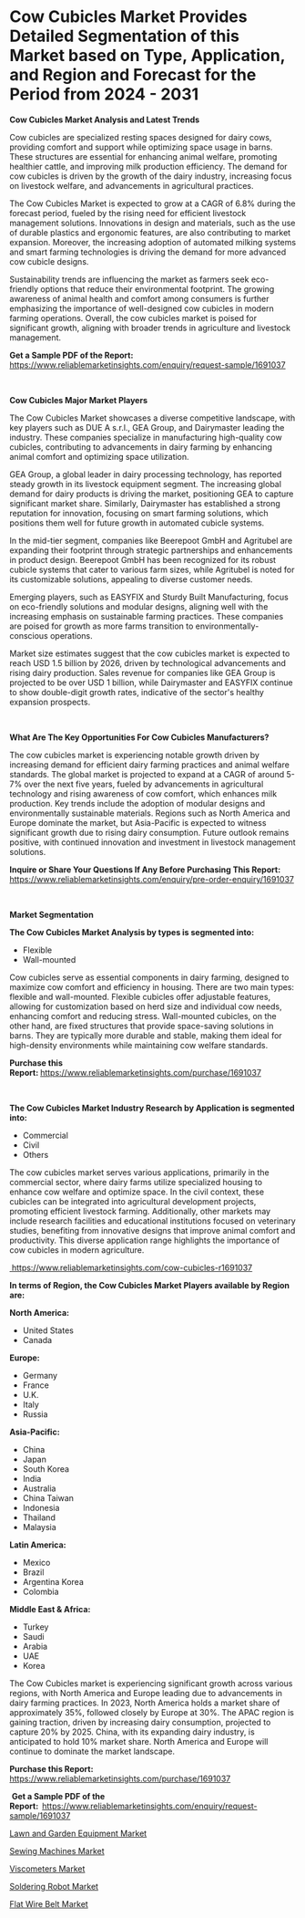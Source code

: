 <p><h1>Cow Cubicles Market Provides Detailed Segmentation of this Market based on Type, Application, and Region and Forecast for the Period from 2024 - 2031</h1></p><p><strong>Cow Cubicles Market Analysis and Latest Trends</strong></p>
<p><p>Cow cubicles are specialized resting spaces designed for dairy cows, providing comfort and support while optimizing space usage in barns. These structures are essential for enhancing animal welfare, promoting healthier cattle, and improving milk production efficiency. The demand for cow cubicles is driven by the growth of the dairy industry, increasing focus on livestock welfare, and advancements in agricultural practices.</p><p>The Cow Cubicles Market is expected to grow at a CAGR of 6.8% during the forecast period, fueled by the rising need for efficient livestock management solutions. Innovations in design and materials, such as the use of durable plastics and ergonomic features, are also contributing to market expansion. Moreover, the increasing adoption of automated milking systems and smart farming technologies is driving the demand for more advanced cow cubicle designs.</p><p>Sustainability trends are influencing the market as farmers seek eco-friendly options that reduce their environmental footprint. The growing awareness of animal health and comfort among consumers is further emphasizing the importance of well-designed cow cubicles in modern farming operations. Overall, the cow cubicles market is poised for significant growth, aligning with broader trends in agriculture and livestock management.</p></p>
<p><strong>Get a Sample PDF of the Report:&nbsp;</strong> <a href="https://www.reliablemarketinsights.com/enquiry/request-sample/1691037?utm_campaign=1622&utm_medium=2&utm_source=Github&utm_content=ia&utm_term=19102024&utm_id=cow-cubicles">https://www.reliablemarketinsights.com/enquiry/request-sample/1691037</a></p>
<p>&nbsp;</p>
<p><strong>Cow Cubicles Major Market Players</strong></p>
<p><p>The Cow Cubicles Market showcases a diverse competitive landscape, with key players such as DUE A s.r.l., GEA Group, and Dairymaster leading the industry. These companies specialize in manufacturing high-quality cow cubicles, contributing to advancements in dairy farming by enhancing animal comfort and optimizing space utilization. </p><p>GEA Group, a global leader in dairy processing technology, has reported steady growth in its livestock equipment segment. The increasing global demand for dairy products is driving the market, positioning GEA to capture significant market share. Similarly, Dairymaster has established a strong reputation for innovation, focusing on smart farming solutions, which positions them well for future growth in automated cubicle systems.</p><p>In the mid-tier segment, companies like Beerepoot GmbH and Agritubel are expanding their footprint through strategic partnerships and enhancements in product design. Beerepoot GmbH has been recognized for its robust cubicle systems that cater to various farm sizes, while Agritubel is noted for its customizable solutions, appealing to diverse customer needs.</p><p>Emerging players, such as EASYFIX and Sturdy Built Manufacturing, focus on eco-friendly solutions and modular designs, aligning well with the increasing emphasis on sustainable farming practices. These companies are poised for growth as more farms transition to environmentally-conscious operations.</p><p>Market size estimates suggest that the cow cubicles market is expected to reach USD 1.5 billion by 2026, driven by technological advancements and rising dairy production. Sales revenue for companies like GEA Group is projected to be over USD 1 billion, while Dairymaster and EASYFIX continue to show double-digit growth rates, indicative of the sector's healthy expansion prospects.</p></p>
<p>&nbsp;</p>
<p><strong>What Are The Key Opportunities For Cow Cubicles Manufacturers?</strong></p>
<p><p>The cow cubicles market is experiencing notable growth driven by increasing demand for efficient dairy farming practices and animal welfare standards. The global market is projected to expand at a CAGR of around 5-7% over the next five years, fueled by advancements in agricultural technology and rising awareness of cow comfort, which enhances milk production. Key trends include the adoption of modular designs and environmentally sustainable materials. Regions such as North America and Europe dominate the market, but Asia-Pacific is expected to witness significant growth due to rising dairy consumption. Future outlook remains positive, with continued innovation and investment in livestock management solutions.</p></p>
<p><strong>Inquire or Share Your Questions If Any Before Purchasing This Report:</strong> <a href="https://www.reliablemarketinsights.com/enquiry/pre-order-enquiry/1691037?utm_campaign=1622&utm_medium=2&utm_source=Github&utm_content=ia&utm_term=19102024&utm_id=cow-cubicles">https://www.reliablemarketinsights.com/enquiry/pre-order-enquiry/1691037</a></p>
<p>&nbsp;</p>
<p><strong>Market Segmentation</strong></p>
<p><strong>The Cow Cubicles Market Analysis by types is segmented into:</strong></p>
<p><ul><li>Flexible</li><li>Wall-mounted</li></ul></p>
<p><p>Cow cubicles serve as essential components in dairy farming, designed to maximize cow comfort and efficiency in housing. There are two main types: flexible and wall-mounted. Flexible cubicles offer adjustable features, allowing for customization based on herd size and individual cow needs, enhancing comfort and reducing stress. Wall-mounted cubicles, on the other hand, are fixed structures that provide space-saving solutions in barns. They are typically more durable and stable, making them ideal for high-density environments while maintaining cow welfare standards.</p></p>
<p><strong>Purchase this Report:&nbsp;</strong><a href="https://www.reliablemarketinsights.com/purchase/1691037?utm_campaign=1622&utm_medium=2&utm_source=Github&utm_content=ia&utm_term=19102024&utm_id=cow-cubicles">https://www.reliablemarketinsights.com/purchase/1691037</a></p>
<p>&nbsp;</p>
<p><strong>The Cow Cubicles Market Industry Research by Application is segmented into:</strong></p>
<p><ul><li>Commercial</li><li>Civil</li><li>Others</li></ul></p>
<p><p>The cow cubicles market serves various applications, primarily in the commercial sector, where dairy farms utilize specialized housing to enhance cow welfare and optimize space. In the civil context, these cubicles can be integrated into agricultural development projects, promoting efficient livestock farming. Additionally, other markets may include research facilities and educational institutions focused on veterinary studies, benefiting from innovative designs that improve animal comfort and productivity. This diverse application range highlights the importance of cow cubicles in modern agriculture.</p></p>
<p><a href="https://www.reliablemarketinsights.com/cow-cubicles-r1691037?utm_campaign=1622&utm_medium=2&utm_source=Github&utm_content=ia&utm_term=19102024&utm_id=cow-cubicles">&nbsp;https://www.reliablemarketinsights.com/cow-cubicles-r1691037</a></p>
<p><strong>In terms of Region, the Cow Cubicles Market Players available by Region are:</strong></p>
<p>
    <p> <strong> North America: </strong>
        <ul>
            <li>United States</li>
            <li>Canada</li>
        </ul>
        </p> 
    <p> <strong> Europe: </strong>
        <ul>
            <li>Germany</li>
            <li>France</li>
            <li>U.K.</li>
            <li>Italy</li>
            <li>Russia</li>
        </ul>
        </p> 
    <p> <strong> Asia-Pacific: </strong>
        <ul>
            <li>China</li>
            <li>Japan</li>
            <li>South Korea</li>
            <li>India</li>
            <li>Australia</li>
            <li>China Taiwan</li>
            <li>Indonesia</li>
            <li>Thailand</li>
            <li>Malaysia</li>
        </ul>
        </p> 
    <p> <strong> Latin America: </strong>
        <ul>
            <li>Mexico</li>
            <li>Brazil</li>
            <li>Argentina Korea</li>
            <li>Colombia</li>
        </ul>
        </p> 
    <p> <strong> Middle East & Africa: </strong>
        <ul>
            <li>Turkey</li>
            <li>Saudi</li>
            <li>Arabia</li>
            <li>UAE</li>
            <li>Korea</li>
        </ul>
    </p>
    </p>
<p><p>The Cow Cubicles market is experiencing significant growth across various regions, with North America and Europe leading due to advancements in dairy farming practices. In 2023, North America holds a market share of approximately 35%, followed closely by Europe at 30%. The APAC region is gaining traction, driven by increasing dairy consumption, projected to capture 20% by 2025. China, with its expanding dairy industry, is anticipated to hold 10% market share. North America and Europe will continue to dominate the market landscape.</p></p>
<p><strong>Purchase this Report: </strong><a href="https://www.reliablemarketinsights.com/purchase/1691037?utm_campaign=1622&utm_medium=2&utm_source=Github&utm_content=ia&utm_term=19102024&utm_id=cow-cubicles">https://www.reliablemarketinsights.com/purchase/1691037</a></p>
<p>&nbsp;<strong>Get a Sample PDF of the Report:&nbsp;&nbsp;</strong><a href="https://www.reliablemarketinsights.com/enquiry/request-sample/1691037?utm_campaign=1622&utm_medium=2&utm_source=Github&utm_content=ia&utm_term=19102024&utm_id=cow-cubicles">https://www.reliablemarketinsights.com/enquiry/request-sample/1691037</a></p>
<p><strong></strong></p>
<p><p><a href="https://www.linkedin.com/pulse/lawn-garden-equipment-market-maturity-analysis-regional-disparities-xptyf?utm_campaign=1622&utm_medium=2&utm_source=Github&utm_content=ia&utm_term=19102024&utm_id=cow-cubicles">Lawn and Garden Equipment Market</a></p><p><a href="https://www.linkedin.com/pulse/sewing-machines-market-trends-growth-outlook-2024-2031-expertide-elrmf?utm_campaign=1622&utm_medium=2&utm_source=Github&utm_content=ia&utm_term=19102024&utm_id=cow-cubicles">Sewing Machines Market</a></p><p><a href="https://www.linkedin.com/pulse/future-trends-global-viscometers-market-insights-analysis-from-t2l8f?utm_campaign=1622&utm_medium=2&utm_source=Github&utm_content=ia&utm_term=19102024&utm_id=cow-cubicles">Viscometers Market</a></p><p><a href="https://www.linkedin.com/pulse/influencing-factors-soldering-robot-market-insights-growth-projections-ob6gf?utm_campaign=1622&utm_medium=2&utm_source=Github&utm_content=ia&utm_term=19102024&utm_id=cow-cubicles">Soldering Robot Market</a></p><p><a href="https://issuu.com/reportprime-2/docs/flat-wire-belt-market-size-2030.ppt_2a783d8d1cb19d?utm_campaign=1622&utm_medium=2&utm_source=Github&utm_content=ia&utm_term=19102024&utm_id=cow-cubicles">Flat Wire Belt Market</a></p></p>